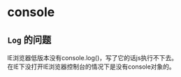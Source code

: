 # console

## `Log` 的问题

IE浏览器低版本没有console.log()，写了它的话js执行不下去。<br>
在IE下没打开IE浏览器控制台的情况下是没有console对象的。
